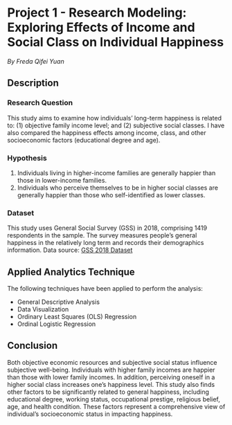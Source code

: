 # Project 1 - Research Modeling: Exploring Effects of Income and Social Class on Individual Happiness
*By Freda Qifei Yuan*

## Description
### Research Question
This study aims to examine how individuals’ long-term happiness is related to: (1) objective family income level; and (2) subjective social classes. I have also compared the happiness effects among income, class, and other socioeconomic factors (educational degree and age).

### Hypothesis
1. Individuals living in higher-income families are generally happier than those in lower-income families.
2. Individuals who perceive themselves to be in higher social classes are generally happier than those who self-identified as lower classes.

### Dataset
This study uses General Social Survey (GSS) in 2018, comprising 1419 respondents in the sample. The survey measures people’s general happiness in the relatively long term and records their demographics information. Data source: [GSS 2018 Dataset](https://gss.norc.org/get-the-data)

## Applied Analytics Technique
The following techniques have been applied to perform the analysis:
- General Descriptive Analysis
- Data Visualization
- Ordinary Least Squares (OLS) Regression
- Ordinal Logistic Regression


## Conclusion
Both objective economic resources and subjective social status influence subjective well-being. Individuals with higher family incomes are happier than those with lower family incomes. In addition, perceiving oneself in a higher social class increases one’s happiness level. This study also finds other factors to be significantly related to general happiness, including educational degree, working status, occupational prestige, religious belief, age, and health condition. These factors represent a comprehensive view of individual’s socioeconomic status in impacting happiness.
